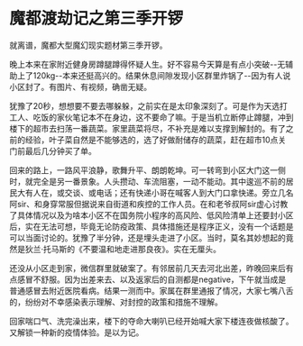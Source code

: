 # 魔都渡劫记之第三季开锣

就离谱，魔都大型魔幻现实题材第三季开锣。

晚上本来在家附近健身房蹲腿蹲得怀疑人生。好不容易今天算是有点小突破--无辅助上了120kg--本来还挺高兴的。结果休息间隙发现小区群里炸锅了--因为有人说小区封了。有图片、有视频，确凿无疑。

犹豫了20秒，想想要不要去哪躲躲，之前实在是太印象深刻了。可是作为天选打工人、吃饭的家伙笔记本不在身边，这不要命了嘛。于是当机立断停止蹲腿，冲到楼下的超市去扫荡一番蔬菜。家里蔬菜将尽，不补充是难以支撑到解封的。有了之前的经验，叶子菜自然是不能够选的，选了好做耐储存的蔬菜，赶在超市10点关门前最后几分钟买了单。

回来的路上，一路风平浪静，歌舞升平、朗朗乾坤。可一转弯到小区大门这一侧时，就完全是另一番景象。人头攒动、车流阻塞，一动不能动。其中逡巡不前的居民大有人在，或交谈、或电话；还有快递小哥在喊客人到大门口拿快递。旁立几名阿sir、和身穿常服但据说来自街道和疾控的工作人员。在和老爷叔阿sir虚心讨教了具体情况以及为啥本小区不在国务院小程序的高风险、低风险清单上还要封小区后，实在无法可想，毕竟无论防疫政策、具体措施还是程序正义，没有一个话题是可以当面讨论的。犹豫了半分钟，还是埋头走进了小区。当时，莫名其妙想起的竟然是狄兰·托马斯的《不要温和地走进那良夜》。实在无厘头。

还没从小区走到家，微信群里就破案了。有邻居前几天去河北出差，昨晚回来后有点感冒不舒服。因为出差来去、以及返家后的自测都是negative，下午就当成是普通感冒去附近医院看病。结果一测而中。家属在群里通报了情况，大家七嘴八舌的，纷纷对不幸感染表示理解、对封控的政策和措施不理解。

回家喘口气、洗完澡出来，楼下的夺命大喇叭已经开始喊大家下楼连夜做核酸了。又解锁一种新的疫情体验。是以为记。
<img decoding="async" src="https://i0.wp.com/salty.vip/wp-content/uploads/2022/11/WechatIMG388.jpeg?resize=300%2C225" alt="" data-recalc-dims="1" />

